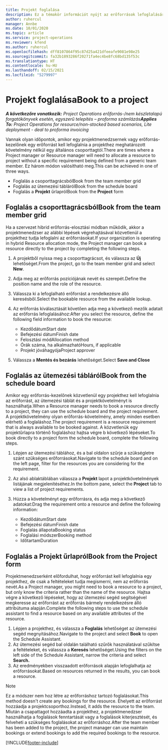 ```yaml
---
title: Projekt foglalása
description: Ez a témakör információt nyújt az erőforrások lefoglalásáról egy projekthez.
author: ruhercul
manager: Annbe
ms.date: 10/01/2020
ms.topic: article
ms.service: project-operations
ms.reviewer: kfend
ms.author: ruhercul
ms.openlocfilehash: dff8107864f95c87d25a421dfeeafe9081e98e25
ms.sourcegitcommit: fa32b1893286f20271fa4ec4be8fc68bd135f53c
ms.translationtype: HT
ms.contentlocale: hu-HU
ms.lasthandoff: 02/15/2021
ms.locfileid: "5279997"
---
```

# <a name="book-to-a-project"></a><span data-ttu-id="fd4b9-103">Projekt foglalása</span><span class="sxs-lookup"><span data-stu-id="fd4b9-103">Book to a project</span></span>

<span data-ttu-id="fd4b9-104">_**A következőre vonatkozik:** Project Operations erőforrás-/nem készletalapú forgatókönyvek esetén, egyszerű telepítés – proforma számlázás_</span><span class="sxs-lookup"><span data-stu-id="fd4b9-104">_**Applies To:** Project Operations for resource/non-stocked based scenarios, Lite deployment - deal to proforma invoicing_</span></span>

<span data-ttu-id="fd4b9-105">Vannak olyan időpontok, amikor egy projektmenedzsernek vagy erőforrás-kezelőnek egy erőforrást kell lefoglalnia a projekthez meghatározott követelmény nélkül egy általános csoporttagtól.</span><span class="sxs-lookup"><span data-stu-id="fd4b9-105">There are times where a Project manager or Resource manager will need to allocate a resource to project without a specific requirement being defined from a generic team member.</span></span> <span data-ttu-id="fd4b9-106">Ez három módon valósítható meg.</span><span class="sxs-lookup"><span data-stu-id="fd4b9-106">This can be achieved in one of three ways.</span></span>

- <span data-ttu-id="fd4b9-107">Foglalás a csoporttagrácsból</span><span class="sxs-lookup"><span data-stu-id="fd4b9-107">Book from the team member grid</span></span>
- <span data-ttu-id="fd4b9-108">Foglalás az ütemezési tábláról</span><span class="sxs-lookup"><span data-stu-id="fd4b9-108">Book from the schedule board</span></span>
- <span data-ttu-id="fd4b9-109">Foglalás a **Projekt** űrlapról</span><span class="sxs-lookup"><span data-stu-id="fd4b9-109">Book from the **Project** form</span></span>

## <a name="book-from-the-team-member-grid"></a><span data-ttu-id="fd4b9-110">Foglalás a csoporttagrácsból</span><span class="sxs-lookup"><span data-stu-id="fd4b9-110">Book from the team member grid</span></span>

<span data-ttu-id="fd4b9-111">Ha a szervezet hibrid erőforrás-elosztási módban működik, akkor a projektmenedzser az alábbi lépések végrehajtásával közvetlenül a projekthez tudja lefoglalni az erőforrásokat.</span><span class="sxs-lookup"><span data-stu-id="fd4b9-111">If your organization is operating in hybrid Resource allocation mode, the Project manager can book a resource directly to the project by completing the following steps.</span></span>

1. <span data-ttu-id="fd4b9-112">A projektből nyissa meg a csoporttagrácsot, és válassza az **Új** lehetőséget.</span><span class="sxs-lookup"><span data-stu-id="fd4b9-112">From the project, go to the team member grid and select **New**.</span></span>
2. <span data-ttu-id="fd4b9-113">Adja meg az erőforrás pozíciójának nevét és szerepét.</span><span class="sxs-lookup"><span data-stu-id="fd4b9-113">Define the position name and the role of the resource.</span></span>
3. <span data-ttu-id="fd4b9-114">Válassza ki a lefoglalható erőforrást a rendelkezésre álló keresésből.</span><span class="sxs-lookup"><span data-stu-id="fd4b9-114">Select the bookable resource from the available lookup.</span></span>
4. <span data-ttu-id="fd4b9-115">Az erőforrás kiválasztását követően adja meg a következő mezők adatait az erőforrás lefoglalásához:</span><span class="sxs-lookup"><span data-stu-id="fd4b9-115">After you select the resource, define the following field information to book the resource:</span></span>

    - <span data-ttu-id="fd4b9-116">Kezdődátum</span><span class="sxs-lookup"><span data-stu-id="fd4b9-116">Start date</span></span>
    - <span data-ttu-id="fd4b9-117">Befejezési dátum</span><span class="sxs-lookup"><span data-stu-id="fd4b9-117">Finish date</span></span>
    - <span data-ttu-id="fd4b9-118">Felosztási mód</span><span class="sxs-lookup"><span data-stu-id="fd4b9-118">Allocation method</span></span>
    - <span data-ttu-id="fd4b9-119">Órák száma, ha alkalmazható</span><span class="sxs-lookup"><span data-stu-id="fd4b9-119">Hours, if applicable</span></span>
    - <span data-ttu-id="fd4b9-120">Projekt jóváhagyója</span><span class="sxs-lookup"><span data-stu-id="fd4b9-120">Project approver</span></span>

6. <span data-ttu-id="fd4b9-121">Válassza a **Mentés és bezárás** lehetőséget.</span><span class="sxs-lookup"><span data-stu-id="fd4b9-121">Select **Save and Close**</span></span>

## <a name="book-from-the-schedule-board"></a><span data-ttu-id="fd4b9-122">Foglalás az ütemezési tábláról</span><span class="sxs-lookup"><span data-stu-id="fd4b9-122">Book from the schedule board</span></span>

<span data-ttu-id="fd4b9-123">Amikor egy erőforrás-kezelőnek közvetlenül egy projekthez kell lefoglalnia az erőforrást, az ütemezési táblát és a projektkövetelményt is használhatja.</span><span class="sxs-lookup"><span data-stu-id="fd4b9-123">When a Resource manager needs to book a resource directly to a project, they can use the schedule board and the project requirement.</span></span> <span data-ttu-id="fd4b9-124">A projektkövetelmény olyan erőforrás-követelmény, amely minden esetben elérhető a foglaláshoz.</span><span class="sxs-lookup"><span data-stu-id="fd4b9-124">The project requirement is a resource requirement that is always available to be booked against.</span></span> <span data-ttu-id="fd4b9-125">A közvetlenük egy projektűrlapra történő foglaláshoz hajtsa végre b következő lépéseket.</span><span class="sxs-lookup"><span data-stu-id="fd4b9-125">To book directly to a project form the schedule board, complete the following steps.</span></span>

1. <span data-ttu-id="fd4b9-126">Lépjen az ütemezési táblához, és a bal oldalon szűrje a szükségletre szánt szükséges erőforrásokat.</span><span class="sxs-lookup"><span data-stu-id="fd4b9-126">Navigate to the schedule board and on the left page, filter for the resources you are considering for the requirement.</span></span>
2. <span data-ttu-id="fd4b9-127">Az alsó ablaktáblában válassza a **Projekt** lapot a projektkövetelmények listájának megjelenítéséhez.</span><span class="sxs-lookup"><span data-stu-id="fd4b9-127">In the bottom pane, select the **Project** tab to view a list of project requirements.</span></span>
3. <span data-ttu-id="fd4b9-128">Húzza a követelményt egy erőforrásra, és adja meg a következő adatokat:</span><span class="sxs-lookup"><span data-stu-id="fd4b9-128">Drag the requirement onto a resource and define the following information:</span></span>

    - <span data-ttu-id="fd4b9-129">Kezdődátum</span><span class="sxs-lookup"><span data-stu-id="fd4b9-129">Start date</span></span>
    - <span data-ttu-id="fd4b9-130">Befejezési dátum</span><span class="sxs-lookup"><span data-stu-id="fd4b9-130">Finish date</span></span>
    - <span data-ttu-id="fd4b9-131">Foglalás állapota</span><span class="sxs-lookup"><span data-stu-id="fd4b9-131">Booking status</span></span>
    - <span data-ttu-id="fd4b9-132">Foglalási módszer</span><span class="sxs-lookup"><span data-stu-id="fd4b9-132">Booking method</span></span>
    - <span data-ttu-id="fd4b9-133">Időtartam</span><span class="sxs-lookup"><span data-stu-id="fd4b9-133">Duration</span></span>

## <a name="book-from-the-project-form"></a><span data-ttu-id="fd4b9-134">Foglalás a Projekt űrlapról</span><span class="sxs-lookup"><span data-stu-id="fd4b9-134">Book from the Project form</span></span>

<span data-ttu-id="fd4b9-135">Projektmenedzserként előfordulhat, hogy erőforrást kell lefoglalnia egy projekthez, de csak a feltételeket tudja megismerni, nem az erőforrás nevét.</span><span class="sxs-lookup"><span data-stu-id="fd4b9-135">As a Project manager, you might need to book a resource to a project, but only know the criteria rather than the name of the resource.</span></span> <span data-ttu-id="fd4b9-136">Hajtsa végre a következő lépéseket, hogy az ütemezési segéd segítségével megkeresse az erőforrást az erőforrás bármely rendelkezésre álló attribútuma alapján.</span><span class="sxs-lookup"><span data-stu-id="fd4b9-136">Complete the following steps to use the schedule assistant to find a resource based on any available attributes of the resource.</span></span> 

1. <span data-ttu-id="fd4b9-137">Lépjen a projekthez, és válassza a **Foglalás** lehetőséget az ütemezési segéd megnyitásához.</span><span class="sxs-lookup"><span data-stu-id="fd4b9-137">Navigate to the project and select **Book** to open the Schedule Assistant.</span></span>
2. <span data-ttu-id="fd4b9-138">Az ütemezési segéd bal oldalán található szűrők használatával szűkítse a feltételeket, és válassza a **Keresés** lehetőséget.</span><span class="sxs-lookup"><span data-stu-id="fd4b9-138">Using the filters on the left side of the Schedule Assistant, narrow the criteria and select **Search.**</span></span>
3. <span data-ttu-id="fd4b9-139">Az eredményekben visszaadott erőforrások alapján lefoglalhatja az erőforrásokat.</span><span class="sxs-lookup"><span data-stu-id="fd4b9-139">Based on resources returned in the results, you can book a resource.</span></span>

> [!NOTE]
> <span data-ttu-id="fd4b9-140">Ez a módszer nem hoz létre az erőforráshoz tartozó foglalásokat.</span><span class="sxs-lookup"><span data-stu-id="fd4b9-140">This method doesn't create any bookings for the resource.</span></span> <span data-ttu-id="fd4b9-141">Ehelyett az erőforrást hozzáadja a projektcsoporthoz.</span><span class="sxs-lookup"><span data-stu-id="fd4b9-141">Instead, it adds the resource to the team.</span></span> <span data-ttu-id="fd4b9-142">Miután a csapattagot hozzáadta a projekthez, a projektmenedzser használhatja a foglalások fenntartását vagy a foglalások kiterjesztését, és felveheti a szükséges foglalásokat az erőforráshoz.</span><span class="sxs-lookup"><span data-stu-id="fd4b9-142">After the team member has been added to the project, the project manager can use maintain bookings or extend bookings to add the required bookings to the resource.</span></span>


[!INCLUDE[footer-include](../includes/footer-banner.md)]